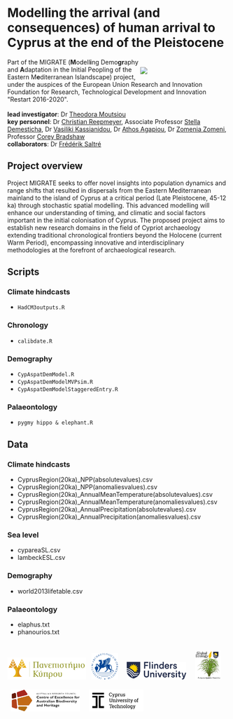 # Modelling the arrival (and consequences) of human arrival to Cyprus at the end of the Pleistocene
<img align="right" src="www/MIGRATElogo.png" width="200" style="margin-top: 20px">

Part of the MIGRATE (<strong>M</strong>odell<strong>i</strong>ng Demo<strong>gr</strong>aphy and <strong>A</strong>daptation in the Initial Peopling of the Eastern M<strong>e</strong>diterranean Islandscape) project, under the auspices of the European Union Research and Innovation Foundation for Research, Technological Development and Innovation "Restart 2016-2020".
<br>
<br>
<strong>lead investigator</strong>: Dr <a href="https://ucy.academia.edu/TheodoraMoutsiou">Theodora Moutsiou</a><br>
<strong>key personnel</strong>: Dr <a href="https://scholar.google.com.au/citations?user=BU25ogMAAAAJ&hl=en">Christian Reepmeyer</a>, Associate Professor <a href="https://www.ucy.ac.cy/directory/en/profile/demest">Stella Demesticha</a>, Dr <a href="https://www.ucy.ac.cy/directory/en/profile/arkasian">Vasiliki Kassianidou</a>, Dr <a href="https://www.cut.ac.cy/faculties/fet/ceg/staff/athos.agapiou/?languageId=1">Athos Agapiou</a>, Dr <a href="https://www.researchgate.net/profile/Zomenia-Zomeni">Zomenia Zomeni</a>, Professor <a href="https://globalecologyflinders.com/people/#DIRECTOR">Corey Bradshaw</a><br>
<strong>collaborators</strong>: Dr <a href="https://globalecologyflinders.com/people/#COORDINATOR">Frédérik Saltré</a>
<br>
## Project overview
Project MIGRATE seeks to offer novel insights into population dynamics and range shifts that resulted in dispersals from the Eastern Mediterranean mainland to the island of Cyprus at a critical period (Late Pleistocene, 45-12 ka) through stochastic spatial modelling. This advanced modelling will  enhance our understanding of timing, and climatic and social factors important in the initial colonisation of Cyprus. The proposed project aims to establish new research domains in the field of Cypriot archaeology extending traditional chronological frontiers beyond the Holocene (current Warm Period), encompassing innovative and interdisciplinary methodologies at the forefront of archaeological research.

## Scripts
### Climate hindcasts
- <code>HadCM3outputs.R</code>

### Chronology
- <code>calibdate.R</code>

### Demography
- <code>CypAspatDemModel.R</code>
- <code>CypAspatDemModelMVPsim.R</code>
- <code>CypAspatDemModelStaggeredEntry.R</code>

### Palaeontology
- <code>pygmy hippo & elephant.R</code>

## Data
### Climate hindcasts
- CyprusRegion(20ka)_NPP(absolutevalues).csv
- CyprusRegion(20ka)_NPP(anomaliesvalues).csv
- CyprusRegion(20ka)_AnnualMeanTemperature(absolutevalues).csv
- CyprusRegion(20ka)_AnnualMeanTemperature(anomaliesvalues).csv
- CyprusRegion(20ka)_AnnualPrecipitation(absolutevalues).csv
- CyprusRegion(20ka)_AnnualPrecipitation(anomaliesvalues).csv
  
### Sea level
- cypareaSL.csv
- lambeckESL.csv

### Demography
- world2013lifetable.csv

### Palaeontology
- elaphus.txt
- phanourios.txt

<p><a href="https://www.ucy.ac.cy"><img align="bottom-left" src="www/UCypruslogo.png" alt="UCyprus logo" height="50" style="margin-top: 20px"></a> &nbsp; <a href="http://www.dainst.org"><img align="bottom-left" src="www/DAIlogo.png" alt="DAI logo" height="60" style="margin-top: 20px"></a> &nbsp; &nbsp; <a href="https://www.flinders.edu.au"><img align="bottom-left" src="www/Flinders_University_Logo_Horizontal_RGB_Master.png" alt="Flinders University logo" height="40" style="margin-top: 20px"></a> &nbsp; &nbsp; <a href="https://globalecologyflinders.com"><img align="bottom-left" src="www/GEL Logo Kaurna New Transp.png" alt="GEL logo" width="60" style="margin-top: 20px"></a> &nbsp; &nbsp; <a href="https://EpicAustralia.org.au"><img align="bottom-left" src="www/CabahFCL.jpg" alt="CABAH logo" height="50" style="margin-top: 20px"></a> &nbsp; &nbsp; <a href="https://www.cut.ac.cy"><img align="bottom-left" src="www/CUTlogoblack.png" alt="CUT logo" height="50" style="margin-top: 20px"></a></p>
